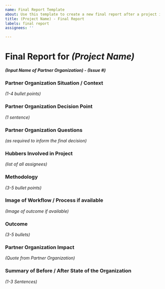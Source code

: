 ```yaml
---
name: Final Report Template
about: Use this template to create a new final report after a project is completed
title: (Project Name) - Final Report
labels: final report
assignees: ''

---
```

# Final Report for _(Project Name)_

**_(Input Name of Partner Organization) - (Issue #)_**


### Partner Organization Situation / Context
_(1-4 bullet points)_

### Partner Organization Decision Point 
_(1 sentence)_

### Partner Organization Questions 
_(as required to inform the final decision)_

### Hubbers Involved in Project
_(list of all assignees)_

### Methodology 
_(3-5 bullet points)_

### Image of Workflow / Process if available
_(Image of outcome if available)_

### Outcome 
_(3-5 bullets)_

### Partner Organization Impact 
_(Quote from Partner Organization)_

### Summary of Before / After State of the Organization
_(1-3 Sentences)_
